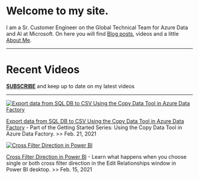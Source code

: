 
<div id="home">
  <h1>Welcome to my site.</h1>
  </div>


I am a Sr. Customer Engineer on the Global Technical Team for Azure Data and AI at Microsoft. On here you will find [Blog posts](blog.md), videos and a little [About Me](About.md).


----------------------------------------------------------------------------------------------------------

<div id="home">
  <h1>Recent Videos    
    </h1>
  </div>

**[SUBSCRIBE](https://www.youtube.com/channel/UCIwAYqCC5fwD5sKatyFcPQA?sub_confirmation=1)** and keep up to date on my latest videos


----------------------------------------------------------------------------------------------------------

[![Export data from SQL DB to CSV Using the Copy Data Tool in Azure Data Factory](https://img.youtube.com/vi/V7IJU-tHBpg/mqdefault.jpg)](https://youtu.be/V7IJU-tHBpg)

[Export data from SQL DB to CSV Using the Copy Data Tool in Azure Data Factory](https://youtu.be/V7IJU-tHBpg) - Part of the Getting Started Series: Using the Copy Data Tool in Azure Data Factory. >> Feb. 21, 2021




[![Cross Filter Direction in Power BI](https://img.youtube.com/vi/30OrlrKbXsw/mqdefault.jpg)](https://youtu.be/30OrlrKbXsw)

[Cross Filter Direction in Power BI](https://youtu.be/30OrlrKbXsw) - Learn what happens when you choose single or both cross filter direction in the Edit Relationships window in Power BI desktop. >> Feb. 15, 2021 



